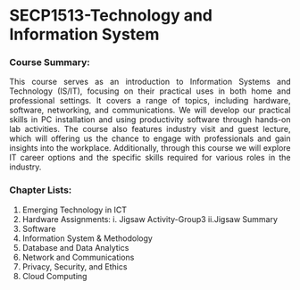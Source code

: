 # SECP1513-Technology and Information System

### Course Summary:

<p align="justify">This course serves as an introduction to Information Systems and Technology (IS/IT), focusing on their practical uses in both home and professional settings. It covers a range of topics, including hardware, software, networking, and communications. We will develop our practical skills in PC installation and using productivity software through hands-on lab activities. The course also features industry visit and guest lecture, which will offering us the chance to engage with professionals and gain insights into the workplace. Additionally, through this course we will explore IT career options and the specific skills required for various roles in the industry.</p>

### Chapter Lists:
1.	Emerging Technology in ICT
2.	Hardware
    Assignments:
  	i. Jigsaw Activity-Group3
  	ii.Jigsaw Summary
4.	Software
5.	Information System & Methodology
6.	Database and Data Analytics
7.	Network and Communications
8.	Privacy, Security, and Ethics
9.	Cloud Computing

